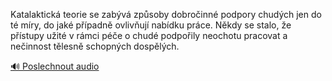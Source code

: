 
Katalaktická teorie se zabývá způsoby dobročinné podpory chudých jen do té míry, do jaké případně ovlivňují nabídku práce. Někdy se stalo, že přístupy užité v rámci péče o chudé podpořily neochotu pracovat a nečinnost tělesně schopných dospělých.

[🔊 Poslechnout audio](/data/7-paragraphs/audio/chapter_108/para_007-Katalaktick-teorie-se-zabv-zpsoby-dobroinn-p.mp3)

